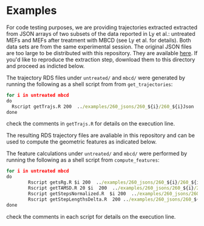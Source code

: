 # Examples

For code testing purposes, we are providing trajectories extracted extracted from JSON arrays of two subsets of the data reported in Ly et al.: untreated MEFs and MEFs after treatment with MBCD (see Ly et al. for details). Both data sets are from the same experimental session. The original JSON files are too large to be distributed with this repository. They are available [here](url). If you'd like to reproduce the extraction step, download them to this directory and proceed as indicted below.

The trajectory RDS files under `untreated/` and `mbcd/` were generated by running the following as a shell script from from `get_trajectories`:
```bat
for i in untreated mbcd
do
  Rscript getTrajs.R 200  ../examples/260_jsons/260_${i}/260_${i}Json  ../examples/260_jsons/260_${i}  ../examples/$i json > ../examples/${i}/out.traj.$i 2>&1 &
done
```
check the comments in `getTrajs.R` for details on the execution line.

The resulting RDS trajectory files are avaliable in this repository and can be used to compute the geometric features as indicated below.

The feature calculations under `untreated/` and `mbcd/` were performed by running the following as a shell script from `compute_features`: 
```bat
for i in untreated mbcd
do
        Rscript getsRg.R $i 200  ../examples/260_jsons/260_${i}/260_${i}Json ../examples/$i ../examples/$i > ../examples/${i}/out.srg.$i 2>&1 &
        Rscript getTAMSD.R 20 $i  200  ../examples/260_jsons/260_${i}/260_${i}Json ../examples/$i ../examples/$i > ../examples/${i}/out.tamsd.$i 2>&1 &
        Rscript getStepsNormalized.R  $i 200  ../examples/260_jsons/260_${i}/260_${i}Json ../examples/$i ../examples/$i > ../examples/${i}/out.stepnorm.$i 2>&1 &
        Rscript getStepLengthsDelta.R  200 ../examples/260_jsons/260_${i}/260_${i}Json  1 ../examples/$i ../examples/$i > ../examples/${i}/out.steplen.$i 2>&1 &
done
```
check the comments in each script for details on the execution line.
